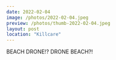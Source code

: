 ```yaml
---
date: 2022-02-04
image: /photos/2022-02-04.jpeg
preview: /photos/thumb-2022-02-04.jpeg
layout: post
location: "Killcare"
---
```


BEACH DRONE!? DRONE BEACH?!
